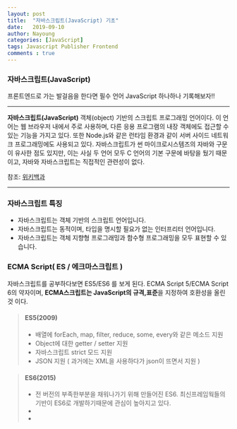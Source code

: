 ```yaml
---
layout: post
title:  "자바스크립트(JavaScript) 기초"
date:   2019-09-10
author: Nayoung
categories: [JavaScript]
tags: Javascript Publisher Frontend
comments : true
---
```




### 자바스크립트(JavaScript)
<span>프론트엔드로 가는 발걸음을 한다면 필수 언어 JavaScript</span>
<span class="dp-bl"> 하나하나 기록해보자!! </span>

----------------------------------------------------------------

**자바스크립트(JavaScript)** 객체(object) 기반의 스크립트 프로그래밍 언어이다. 이 언어는 웹 브라우저 내에서 주로 사용하며, 다른 응용 프로그램의 내장 객체에도 접근할 수 있는 기능을 가지고 있다. 또한 Node.js와 같은 런타임 환경과 같이 서버 사이드 네트워크 프로그래밍에도 사용되고 있다. 자바스크립트가 썬 마이크로시스템즈의 자바와 구문이 유사한 점도 있지만, 이는 사실 두 언어 모두 C 언어의 기본 구문에 바탕을 뒀기 때문이고, 자바와 자바스크립트는 직접적인 관련성이 없다.

참조: [위키백과](https://ko.wikipedia.org/wiki/%EC%9E%90%EB%B0%94%EC%8A%A4%ED%81%AC%EB%A6%BD%ED%8A%B8)

------------------------------------------------------------------

### 자바스크립트 특징
<span class="ft1 dp-bl"> </span>

- 자바스크립트는 객체 기반의 스크립트 언어입니다.
- 자바스크립트는 동적이며, 타입을 명시할 필요가 없는 인터프리터 언어입니다.
- 자바스크립트는 객체 지향형 프로그래밍과 함수형 프로그래밍을 모두 표현할 수 있습니다.

### ECMA Script( ES / 에크마스크립트 )
<span class="ft1 dp-bl"> 자바스크립트를 공부하다보면 ES5/ES6 를 보게 된다. ECMA Script 5/ECMA Script 6의 약자이며,
<strong>ECMA스크립트는 JavaScript의 규격,표준</strong>을 지정하여 호환성을 올린 것 이다.</span>
> #### ES5(2009)
>* 배열에 forEach, map, filter, reduce, some, every와 같은 메소드 지원
>* Object에 대한 getter / setter 지원
>* 자바스크립트 strict 모드 지원
>* JSON 지원 ( 과거에는 XML을 사용하다가 json이 뜨면서 지원 )


> #### ES6(2015)
>* 전 버전의 부족한부분을 채워나가기 위해 만들어진 ES6. 최신프레임웍들의 기반이 ES6로 개발하기때문에 관심이 높아지고 있다.
>*
>*